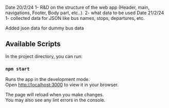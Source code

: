 
Date 20/2/24
    1- R&D on the structure of the web app (Header, main, navigations, Footer, Body part, etc..).
    2- what data to be used 
Date 21/2/24
    1- collected data for JSON like bus names, stops, departures, etc.
    
Added json data for dummy bus data




## Available Scripts

In the project directory, you can run:

### `npm start`

Runs the app in the development mode.\
Open [http://localhost:3000](http://localhost:3000) to view it in your browser.

The page will reload when you make changes.\
You may also see any lint errors in the console.



